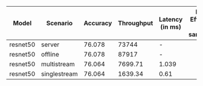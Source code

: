 | Model    | Scenario     |   Accuracy |   Throughput | Latency (in ms)   | Power Efficiency (in samples/J)   | TEST01   | TEST05   | TEST04   |
|----------|--------------|------------|--------------|-------------------|-----------------------------------|----------|----------|----------|
| resnet50 | server       |     76.078 |     73744    | -                 |                                   | passed   | passed   | passed   |
| resnet50 | offline      |     76.078 |     87917    | -                 |                                   | passed   | passed   | passed   |
| resnet50 | multistream  |     76.064 |      7699.71 | 1.039             |                                   | passed   | passed   | passed   |
| resnet50 | singlestream |     76.064 |      1639.34 | 0.61              |                                   | passed   | passed   | passed   |